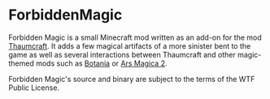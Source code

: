 ForbiddenMagic
==============

Forbidden Magic is a small Minecraft mod written as an add-on for the mod [Thaumcraft](http://www.minecraftforum.net/topic/2011841-).  It adds a few magical artifacts of a more sinister bent to the game as well as several interactions between Thaumcraft and other magic-themed mods such as [Botania](http://www.minecraftforum.net/forums/mapping-and-modding/minecraft-mods/1294116-botania-an-innovative-natural-magic-themed-tech) or [Ars Magica 2](http://www.minecraftforum.net/topic/2028696-/).

Forbidden Magic's source and binary are subject to the terms of the WTF Public License.
